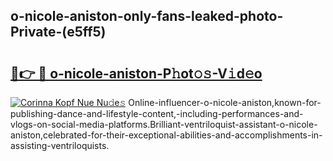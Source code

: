 ## o-nicole-aniston-only-fans​-leaked-photo​-Private-(e5ff5)


# <h2><a href="https://mediaupload.pro?title=o-nicole-aniston&ref=git">🔗👉 🔴 o-nicole-aniston-P𝚑ot𝚘𝚜-V𝚒d𝚎o</a></h2>

[![Corinna Kopf Nue Nu𝚍e𝚜](https://i.imgur.com/0qMVB7G.gif)](https://mediaupload.pro?title=o-nicole-aniston&ref=git)
Online-influencer-o-nicole-aniston,known-for-publishing-dance-and-lifestyle-content,-including-performances-and-vlogs-on-social-media-platforms.Brilliant-ventriloquist-assistant-o-nicole-aniston,celebrated-for-their-exceptional-abilities-and-accomplishments-in-assisting-ventriloquists.  